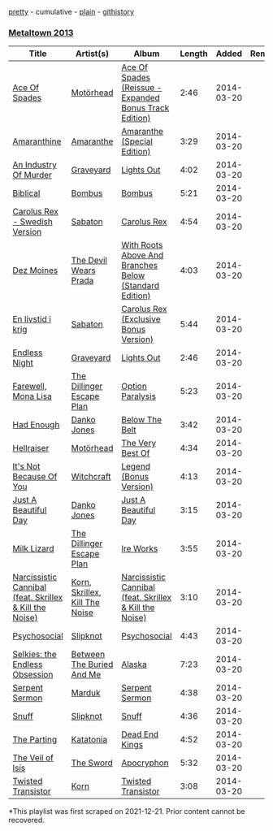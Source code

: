 [pretty](/playlists/pretty/7LxjY6mdINPgSVhILU2nk6.md) - cumulative - [plain](/playlists/plain/7LxjY6mdINPgSVhILU2nk6) - [githistory](https://github.githistory.xyz/mackorone/spotify-playlist-archive/blob/main/playlists/plain/7LxjY6mdINPgSVhILU2nk6)

### [Metaltown 2013](https://open.spotify.com/playlist/2UD9i4Ek9aFQQRZj9u3Hgf)

> 

| Title | Artist(s) | Album | Length | Added | Removed |
|---|---|---|---|---|---|
| [Ace Of Spades](https://open.spotify.com/track/47FyQCd3TYLrZ9TU6MPaWK) | [Motörhead](https://open.spotify.com/artist/1DFr97A9HnbV3SKTJFu62M) | [Ace Of Spades \(Reissue \- Expanded Bonus Track Edition\)](https://open.spotify.com/album/46a9whRz5DF0PC97HrZrqz) | 2:46 | 2014-03-20 |  |
| [Amaranthine](https://open.spotify.com/track/2JPYNZOWzjiuaEek4AjJNu) | [Amaranthe](https://open.spotify.com/artist/2KaW48xlLnXC2v8tvyhWsa) | [Amaranthe \(Special Edition\)](https://open.spotify.com/album/2Ecik050ir0AHNPMiLCUe9) | 3:29 | 2014-03-20 |  |
| [An Industry Of Murder](https://open.spotify.com/track/7GlmyRndm4rAEktS00ApPr) | [Graveyard](https://open.spotify.com/artist/0hU5urLse5h1Z0b4zQkovL) | [Lights Out](https://open.spotify.com/album/3tQmgAoqM9VdhXXLheBuDI) | 4:02 | 2014-03-20 |  |
| [Biblical](https://open.spotify.com/track/0Kdbul32i25c5LDGln50yD) | [Bombus](https://open.spotify.com/artist/3PasuDKJ3UrBlLly6Lih4V) | [Bombus](https://open.spotify.com/album/1fwoF1Oh0RVqQWZWWxHztZ) | 5:21 | 2014-03-20 |  |
| [Carolus Rex \- Swedish Version](https://open.spotify.com/track/6VhmpxFFceQBQUfByba3KK) | [Sabaton](https://open.spotify.com/artist/3o2dn2O0FCVsWDFSh8qxgG) | [Carolus Rex](https://open.spotify.com/album/2ljnrbj3Y1l6Bqgn5gu7tG) | 4:54 | 2014-03-20 |  |
| [Dez Moines](https://open.spotify.com/track/05NRKMTDuXA5ehLLe0wtL0) | [The Devil Wears Prada](https://open.spotify.com/artist/0NbQe5CNgh4YApOCDuHSjb) | [With Roots Above And Branches Below \(Standard Edition\)](https://open.spotify.com/album/3fF0DMCLemCIxQ09OpSq2Y) | 4:03 | 2014-03-20 |  |
| [En livstid i krig](https://open.spotify.com/track/0LxQi8XsUJU1bqWx8aJLQz) | [Sabaton](https://open.spotify.com/artist/3o2dn2O0FCVsWDFSh8qxgG) | [Carolus Rex \(Exclusive Bonus Version\)](https://open.spotify.com/album/1CoGg40NBclT9PN5lik95n) | 5:44 | 2014-03-20 |  |
| [Endless Night](https://open.spotify.com/track/1aWHCoGABVo3sF62TeHoSU) | [Graveyard](https://open.spotify.com/artist/0hU5urLse5h1Z0b4zQkovL) | [Lights Out](https://open.spotify.com/album/3tQmgAoqM9VdhXXLheBuDI) | 2:46 | 2014-03-20 |  |
| [Farewell, Mona Lisa](https://open.spotify.com/track/6Iz1t0cvXNFxW9DoM5Kkc3) | [The Dillinger Escape Plan](https://open.spotify.com/artist/7IGcjaMGAtsvKBLQX26W4i) | [Option Paralysis](https://open.spotify.com/album/7LhBE8JzYBwWOpZSdIus8s) | 5:23 | 2014-03-20 |  |
| [Had Enough](https://open.spotify.com/track/3BSHfNC57ksIlpr2XRYnrv) | [Danko Jones](https://open.spotify.com/artist/7CGoviGsNXYmGOBkXk8dtW) | [Below The Belt](https://open.spotify.com/album/0zgtnfe2RdLRgikLqBRrks) | 3:42 | 2014-03-20 |  |
| [Hellraiser](https://open.spotify.com/track/2N7LcpJoYo7WWTueTW9KyX) | [Motörhead](https://open.spotify.com/artist/1DFr97A9HnbV3SKTJFu62M) | [The Very Best Of](https://open.spotify.com/album/0v6vbvtlFL78oEd3KrT0jp) | 4:34 | 2014-03-20 |  |
| [It's Not Because Of You](https://open.spotify.com/track/4H4p3wWbVjk9xJTKn6cFOM) | [Witchcraft](https://open.spotify.com/artist/3HVmba1wHgrLVsVC5IIzkG) | [Legend \(Bonus Version\)](https://open.spotify.com/album/37PmPATTGfiCR5TjAbBzS1) | 4:13 | 2014-03-20 |  |
| [Just A Beautiful Day](https://open.spotify.com/track/4mXMndhywWy1lmQKQHIwUB) | [Danko Jones](https://open.spotify.com/artist/7CGoviGsNXYmGOBkXk8dtW) | [Just A Beautiful Day](https://open.spotify.com/album/068WwoUl9uGRHmvsSn8ICJ) | 3:15 | 2014-03-20 |  |
| [Milk Lizard](https://open.spotify.com/track/4TOZ8TuZQRMEgJjNsgewg2) | [The Dillinger Escape Plan](https://open.spotify.com/artist/7IGcjaMGAtsvKBLQX26W4i) | [Ire Works](https://open.spotify.com/album/65ai7QRrruWGNPcVU23PgD) | 3:55 | 2014-03-20 |  |
| [Narcissistic Cannibal \(feat\. Skrillex & Kill the Noise\)](https://open.spotify.com/track/26nHYdbEFBfIKgYfn6I9MY) | [Korn](https://open.spotify.com/artist/3RNrq3jvMZxD9ZyoOZbQOD), [Skrillex](https://open.spotify.com/artist/5he5w2lnU9x7JFhnwcekXX), [Kill The Noise](https://open.spotify.com/artist/3qnMl4DHT4gndzFAcG4FlM) | [Narcissistic Cannibal \(feat\. Skrillex & Kill the Noise\)](https://open.spotify.com/album/4rea9nNcMTh0l6LZuNbUCd) | 3:10 | 2014-03-20 |  |
| [Psychosocial](https://open.spotify.com/track/7hiST3dFqaf1wSKMQhp7X8) | [Slipknot](https://open.spotify.com/artist/05fG473iIaoy82BF1aGhL8) | [Psychosocial](https://open.spotify.com/album/3C1fIrzG64i5VoRdiySj44) | 4:43 | 2014-03-20 |  |
| [Selkies: the Endless Obsession](https://open.spotify.com/track/2svPk1SpGvpRo8dM8nf6M8) | [Between The Buried And Me](https://open.spotify.com/artist/2JC4hZm1egeJDEolLsMwZ9) | [Alaska](https://open.spotify.com/album/48KwiVe7gkmtCA2pgCqJoe) | 7:23 | 2014-03-20 |  |
| [Serpent Sermon](https://open.spotify.com/track/48jJnRqWD2exUMCvLibQU4) | [Marduk](https://open.spotify.com/artist/2lxB5NTcQXj7GGRR4xAVaH) | [Serpent Sermon](https://open.spotify.com/album/0iqVJWBKkNBwQnUL3NZIgP) | 4:38 | 2014-03-20 |  |
| [Snuff](https://open.spotify.com/track/3jHPrXnmszCCJq3BVZaVZb) | [Slipknot](https://open.spotify.com/artist/05fG473iIaoy82BF1aGhL8) | [Snuff](https://open.spotify.com/album/01SqrEBVeyStPjltxoyNDt) | 4:36 | 2014-03-20 |  |
| [The Parting](https://open.spotify.com/track/0KP0W363ctVBf8qce8h0IQ) | [Katatonia](https://open.spotify.com/artist/2CWWgbxApjbyByxBBCvGTm) | [Dead End Kings](https://open.spotify.com/album/0ysVHx3VsjgZEvw2bSJ7Vy) | 4:52 | 2014-03-20 |  |
| [The Veil of Isis](https://open.spotify.com/track/01fbg0DMFY4N0wWNOjjTyC) | [The Sword](https://open.spotify.com/artist/0q32a3GRCjDxS4EIrC7YVY) | [Apocryphon](https://open.spotify.com/album/7bvcJbD609wX8vjbtOHv2m) | 5:32 | 2014-03-20 |  |
| [Twisted Transistor](https://open.spotify.com/track/02NcZ0ugRA786A64bnsnnc) | [Korn](https://open.spotify.com/artist/3RNrq3jvMZxD9ZyoOZbQOD) | [Twisted Transistor](https://open.spotify.com/album/4i7SWqzK0NC8pW1f0qWxSb) | 3:08 | 2014-03-20 |  |

\*This playlist was first scraped on 2021-12-21. Prior content cannot be recovered.